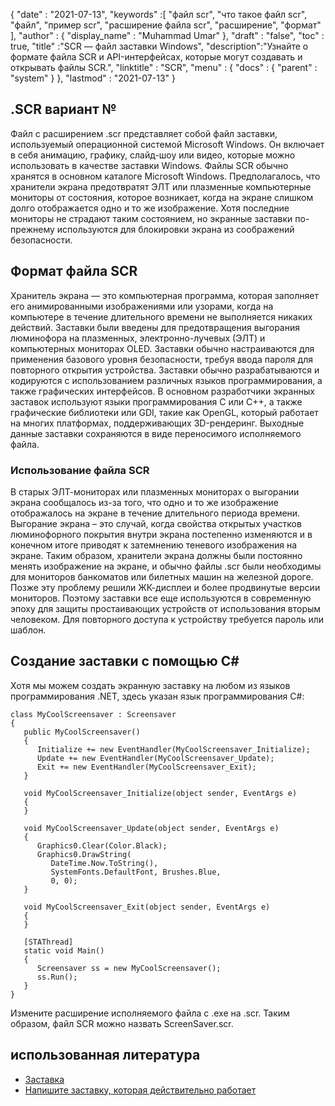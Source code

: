 {
  "date" : "2021-07-13",
  "keywords" :[ "файл scr", "что такое файл scr", "файл", "пример scr", "расширение файла scr", "расширение", "формат" ],
  "author" : {
    "display_name" : "Muhammad Umar"
},
  "draft" : "false",
  "toc" : true,
  "title" :"SCR — файл заставки Windows",
  "description":"Узнайте о формате файла SCR и API-интерфейсах, которые могут создавать и открывать файлы SCR.",
  "linktitle" : "SCR",
  "menu" : {
    "docs" : {
      "parent" : "system"
}
},
  "lastmod" : "2021-07-13"
}

## .SCR вариант №
Файл с расширением .scr представляет собой файл заставки, используемый операционной системой Microsoft Windows. Он включает в себя анимацию, графику, слайд-шоу или видео, которые можно использовать в качестве заставки Windows. Файлы SCR обычно хранятся в основном каталоге Microsoft Windows. Предполагалось, что хранители экрана предотвратят ЭЛТ или плазменные компьютерные мониторы от состояния, которое возникает, когда на экране слишком долго отображается одно и то же изображение. Хотя последние мониторы не страдают таким состоянием, но экранные заставки по-прежнему используются для блокировки экрана из соображений безопасности.

## Формат файла SCR
Хранитель экрана — это компьютерная программа, которая заполняет его анимированными изображениями или узорами, когда на компьютере в течение длительного времени не выполняется никаких действий. Заставки были введены для предотвращения выгорания люминофора на плазменных, электронно-лучевых (ЭЛТ) и компьютерных мониторах OLED. Заставки обычно настраиваются для применения базового уровня безопасности, требуя ввода пароля для повторного открытия устройства. Заставки обычно разрабатываются и кодируются с использованием различных языков программирования, а также графических интерфейсов. В основном разработчики экранных заставок используют языки программирования C или C++, а также графические библиотеки или GDI, такие как OpenGL, который работает на многих платформах, поддерживающих 3D-рендеринг. Выходные данные заставки сохраняются в виде переносимого исполняемого файла.

### Использование файла SCR
В старых ЭЛТ-мониторах или плазменных мониторах о выгорании экрана сообщалось из-за того, что одно и то же изображение отображалось на экране в течение длительного периода времени. Выгорание экрана – это случай, когда свойства открытых участков люминофорного покрытия внутри экрана постепенно изменяются и в конечном итоге приводят к затемнению теневого изображения на экране. Таким образом, хранители экрана должны были постоянно менять изображение на экране, и обычно файлы .scr были необходимы для мониторов банкоматов или билетных машин на железной дороге. Позже эту проблему решили ЖК-дисплеи и более продвинутые версии мониторов. Поэтому заставки все еще используются в современную эпоху для защиты простаивающих устройств от использования вторым человеком. Для повторного доступа к устройству требуется пароль или шаблон.

## Создание заставки с помощью C#
Хотя мы можем создать экранную заставку на любом из языков программирования .NET, здесь указан язык программирования C#:

```
class MyCoolScreensaver : Screensaver
{
   public MyCoolScreensaver()
   {
      Initialize += new EventHandler(MyCoolScreensaver_Initialize);
      Update += new EventHandler(MyCoolScreensaver_Update);
      Exit += new EventHandler(MyCoolScreensaver_Exit);
   }

   void MyCoolScreensaver_Initialize(object sender, EventArgs e)
   {
   }

   void MyCoolScreensaver_Update(object sender, EventArgs e)
   {
      Graphics0.Clear(Color.Black);
      Graphics0.DrawString(
         DateTime.Now.ToString(),
         SystemFonts.DefaultFont, Brushes.Blue,
         0, 0);
   }

   void MyCoolScreensaver_Exit(object sender, EventArgs e)
   {
   }

   [STAThread]
   static void Main()
   {
      Screensaver ss = new MyCoolScreensaver();
      ss.Run();
   }
}
```
Измените расширение исполняемого файла с .exe на .scr. Таким образом, файл SCR можно назвать ScreenSaver.scr.

## использованная литература

* [Заставка](https://en.wikipedia.org/wiki/Screensaver)
* [Напишите заставку, которая действительно работает](https://www.codeproject.com/Articles/14081/Write-a-Screensaver-that-Actually-Works)


